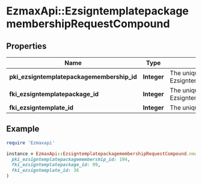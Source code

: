 # EzmaxApi::EzsigntemplatepackagemembershipRequestCompound

## Properties

| Name | Type | Description | Notes |
| ---- | ---- | ----------- | ----- |
| **pki_ezsigntemplatepackagemembership_id** | **Integer** | The unique ID of the Ezsigntemplatepackagemembership | [optional] |
| **fki_ezsigntemplatepackage_id** | **Integer** | The unique ID of the Ezsigntemplatepackage |  |
| **fki_ezsigntemplate_id** | **Integer** | The unique ID of the Ezsigntemplate |  |

## Example

```ruby
require 'Ezmaxapi'

instance = EzmaxApi::EzsigntemplatepackagemembershipRequestCompound.new(
  pki_ezsigntemplatepackagemembership_id: 194,
  fki_ezsigntemplatepackage_id: 99,
  fki_ezsigntemplate_id: 36
)
```

